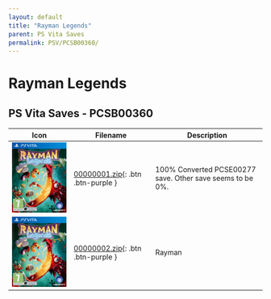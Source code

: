 ```yaml
---
layout: default
title: "Rayman Legends"
parent: PS Vita Saves
permalink: PSV/PCSB00360/
---
```

# Rayman Legends

## PS Vita Saves - PCSB00360

| Icon | Filename | Description |
|------|----------|-------------|
| ![Rayman Legends](icon0.png) | [00000001.zip](00000001.zip){: .btn .btn-purple } | 100% Converted PCSE00277 save. Other save seems to be 0%.  |
| ![Rayman Legends](icon0.png) | [00000002.zip](00000002.zip){: .btn .btn-purple } | Rayman  |

